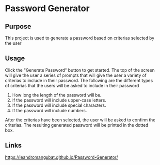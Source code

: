 # Password Generator

## Purpose

This project is used to generate a password based on criterias selected by the user

## Usage

Click the "Generate Password" button to get started. The top of the screen will give the user a series of prompts that will give the user a variety of criterias to include in their password. The following are the different types of criterias that the users will be asked to include in their password

1. How long the length of the password will be.
2. If the password will include upper-case letters.
3. If the password will include special characters.
4. If the password will include numbers.

After the criterias have been selected, the user will be asked to confirm the criterias.
The resulting generated password will be printed in the dotted box.

## Links

https://leandromangubat.github.io/Password-Generator/